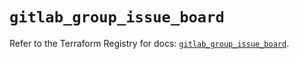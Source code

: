 # `gitlab_group_issue_board`

Refer to the Terraform Registry for docs: [`gitlab_group_issue_board`](https://registry.terraform.io/providers/gitlabhq/gitlab/16.11.0/docs/resources/group_issue_board).
